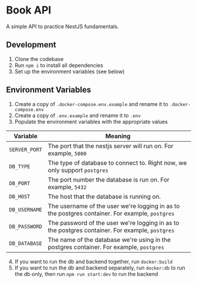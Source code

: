 # Book API

A simple API to practice NestJS fundamentals.

## Development
1. Clone the codebase
2. Run `npm i` to install all dependencies
3. Set up the environment variables (see below)

## Environment Variables
1. Create a copy of `.docker-compose.env.example` and rename it to `.docker-compose.env`
2. Create a copy of `.env.example` and rename it to `.env`
3. Populate the environment variables with the appropriate values

| **Variable**  | **Meaning**                                                                                     |
|---------------|-------------------------------------------------------------------------------------------------|
| `SERVER_PORT` | The port that the nestjs server will run on. For example, `5000`                                |
| `DB_TYPE`     | The type of database to connect to. Right now, we only support `postgres`                       |
| `DB_PORT`     | The port number the database is run on. For example, `5432`                                     |
| `DB_HOST`     | The host that the database is running on.                                                       |
| `DB_USERNAME` | The username of the user we're logging in as to the postgres container. For example, `postgres` |
| `DB_PASSWORD` | The password of the user we're logging in as to the postgres container. For example, `postgres` |
| `DB_DATABASE` | The name of the database we're using in the postgres container. For example, `postgres`         |

4. If you want to run the db and backend together, run `docker:build`
5. If you want to run the db and backend separately, run `docker:db` to run the db only, then run `npm run start:dev` to run the backend